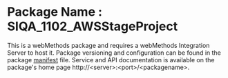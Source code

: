 # Package Name : SIQA_1102_AWSStageProject
This is a webMethods package and requires a webMethods Integration Server to host it. Package versioning and configuration can be found in the package [manifest](./SIQA_1102_AWSStageProject/manifest.v3) file. Service and API documentation is available on the package's home page http://&lt;server&gt;:&lt;port&gt;/&lt;packagename>.